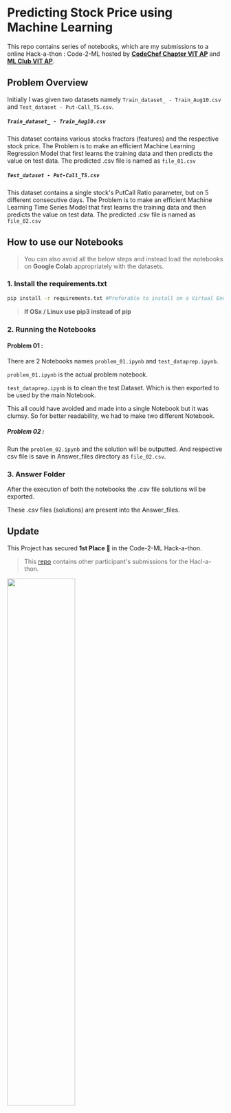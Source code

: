 # Predicting Stock Price using Machine Learning
This repo contains series of notebooks, which are my submissions to a online Hack-a-thon : Code-2-ML hosted by [**CodeChef Chapter VIT AP**](https://codechefvitapchapter.tech) and [**ML Club VIT AP**](https://www.instagram.com/mlcvitap/).

## Problem Overview
Initially I was given two datasets namely `Train_dataset_ - Train_Aug10.csv` and `Test_dataset - Put-Call_TS.csv`.
##### `Train_dataset_ - Train_Aug10.csv`
This dataset contains various stocks fractors (features) and the respective stock price. The Problem is to make an efficient Machine Learning Regression Model that first learns the training data and then predicts the value on test data. The predicted .csv file is named as `file_01.csv`
##### `Test_dataset - Put-Call_TS.csv`
This dataset contains a single stock's PutCall Ratio parameter, but on 5 different consecutive days. The Problem is to make an efficient Machine Learning Time Series Model that first learns the training data and then predicts the value on test data. The predicted .csv file is named as `file_02.csv`

## How to use our Notebooks

> You can also avoid all the below steps and instead load the notebooks on **Google Colab** appropriately with the datasets.

### 1. Install the requirements.txt

```bash
pip install -r requirements.txt #Preferable to install on a Virtual Environment 
```

> **If OSx / Linux use pip3 instead of pip**

### 2. Running the Notebooks

#### Problem 01 :

There are 2 Notebooks names  `problem_01.ipynb`   and  `test_dataprep.ipynb`.

`problem_01.ipynb` is the actual problem notebook.

`test_dataprep.ipynb` is to clean the test Dataset. Which is then exported to be used by the main Notebook.

This all could have avoided and made into a single Notebook but it was clumsy. So for better readability, we had to make two different Notebook.

##### Problem 02 :

Run the `problem_02.ipynb` and the solution will be outputted. And respective csv file is save in Answer_files directory as `file_02.csv`.

### 3. Answer Folder

After the execution of both the notebooks the .csv file solutions wil be exported.

These .csv files (solutions) are present into the Answer_files.

## Update

This Project has secured **1st Place 🥇** in the Code-2-ML Hack-a-thon.

> This [repo](https://github.com/Avhijit-codeboy/Code-2-ML-stage-3) contains other participant's submissions for the Hacl-a-thon.

<img height=56% width=56% src="https://media-exp1.licdn.com/dms/image/C5622AQG6kLOJ222vPA/feedshare-shrink_1280/0/1615360662934?e=1623888000&v=beta&t=y3rrCNs7zjOgVcK8z6nq6MOM815M7fm_yS-kP2mx8o0">

